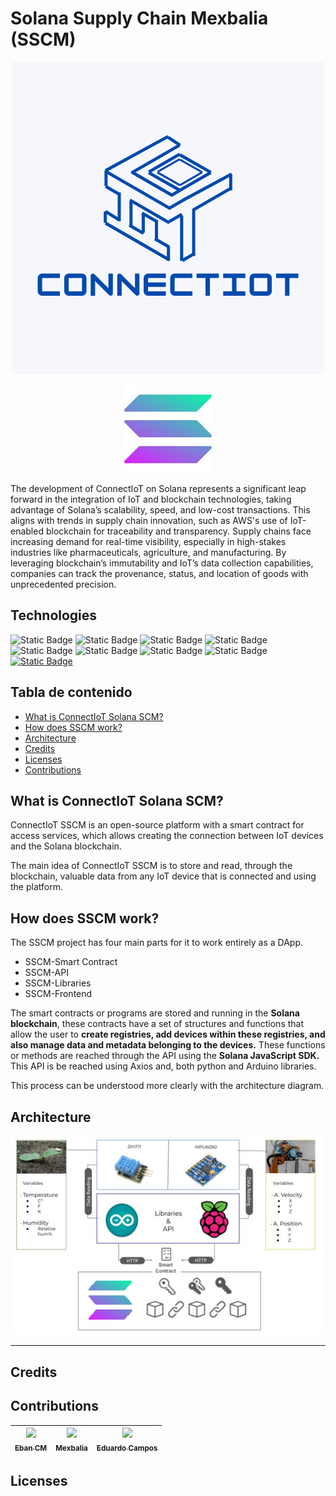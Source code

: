 # Solana Supply Chain Mexbalia (SSCM)

<p align="center">
  <img src="Resources/Images/ConnectIoTLogo2.png" alt="SSCM">
</p>

<p align="center">
  <img src="Resources/Images/SolanaLogo.jpg" alt="Solana">
</p>


The development of ConnectIoT on Solana represents a significant leap forward in the integration of IoT and blockchain technologies, taking advantage of Solana’s scalability, speed, and low-cost transactions. This aligns with trends in supply chain innovation, such as AWS's use of IoT-enabled blockchain for traceability and transparency. Supply chains face increasing demand for real-time visibility, especially in high-stakes industries like pharmaceuticals, agriculture, and manufacturing. By leveraging blockchain’s immutability and IoT’s data collection capabilities, companies can track the provenance, status, and location of goods with unprecedented precision.

## Technologies
![Static Badge](https://img.shields.io/badge/Solana-%239945FF?style=flat-square&logo=Solana&logoColor=%239945FF&labelColor=%23000000&link=https%3A%2F%2Fsolana.com%2F)
![Static Badge](https://img.shields.io/badge/Rust-%2300B67A?style=flat-square&logo=Rust&logoColor=%2300B67A&labelColor=%23000000&link=https%3A%2F%2Fwww.rust-lang.org%2Fes)
![Static Badge](https://img.shields.io/badge/Arduino-%2300878F?style=flat-square&logo=Arduino&logoColor=%2300878F&labelColor=%23333333&link=https%3A%2F%2Fwww.arduino.cc%2F)
![Static Badge](https://img.shields.io/badge/Raspberry%20Pi-%23A22846?style=flat-square&logo=Raspberry%20Pi&logoColor=%23A22846&labelColor=%23FFFFFF&link=https%3A%2F%2Fwww.raspberrypi.com%2F)
![Static Badge](https://img.shields.io/badge/React-%2361DAFB?style=flat-square&logo=React&logoColor=%2361DAFB&labelColor=%23000000&link=https%3A%2F%2Fhttps://es.react.dev/%2F)
![Static Badge](https://img.shields.io/badge/Axios-%235A29E4?style=flat-square&logo=Axios&logoColor=%235A29E4&labelColor=%23FFFFFF&link=https%3A%2F%2Faxios-http.com%2Fes%2Fdocs%2Fintro)
![Static Badge](https://img.shields.io/badge/Copa_America_Solana-%239945FF?style=flat-square&logo=Solana&logoColor=%239945FF&labelColor=%23000000&link=https%3A%2F%2Fwww.copasolana.com%2Fes)
![Static Badge](https://img.shields.io/badge/Node.js-%235FA04E?style=flat-square&logo=nodedotjs&logoColor=%235FA04E&labelColor=%23000000&link=https%3A%2F%2Fnodejs.org%2Fen)
[![Static Badge](https://img.shields.io/badge/TypeScript-3178C6?style=for-the-badge&logo=typescript&labelColor=black)](https://www.typescriptlang.org/)

## Tabla de contenido

- [What is ConnectIoT Solana SCM?](#what-is-connectiot-solana-scm)
- [How does SSCM work?](#how-does-sscm-work)
- [Architecture](#architecture)
- [Credits](#credits)
- [Licenses](#licenses)
- [Contributions](#contributions)

## What is ConnectIoT Solana SCM?

ConnectIoT SSCM is an open-source platform with a smart contract for access services, which allows creating the connection between IoT devices and the Solana blockchain.

The main idea of ConnectIoT SSCM is to store and read, through the blockchain, valuable data from any IoT device that is connected and using the platform.

## How does SSCM work?
The SSCM project has four main parts for it to work entirely as a DApp.

- SSCM-Smart Contract
- SSCM-API
- SSCM-Libraries
- SSCM-Frontend

The smart contracts or programs are stored and running in the **Solana blockchain**, these contracts have a set of structures and functions that allow the user to **create registries, add devices within these registries, and also manage data and metadata belonging to the devices.** These functions or methods are reached through the API using the **Solana JavaScript SDK.** This API is be reached using Axios and, both python and Arduino libraries. 

This process can be understood more clearly with the architecture diagram.

## Architecture

<p align="center">
  <img src="Resources/Images/ArquitecturaSSCM.png" alt="Arquitectura">
</p>

---

## Credits
## Contributions

| [<img src="https://avatars.githubusercontent.com/u/183743082?s=400&u=f8069e20b130c3d47391bfcb8e9f6aea96a18706&v=4" width=150><br><sub>Eban CM</sub>](https://github.com/EbanCM) | [<img src="https://avatars.githubusercontent.com/u/121314138?v=4" width=150><br><sub>Mexbalia</sub>](https://github.com/MexbaliaMX) | [<img src="https://avatars.githubusercontent.com/u/121314138?v=4" width=150><br><sub>Eduardo Campos</sub>](https://github.com/MexbaliaMX) |
| :---: | :---: | :---: |

## Licenses 






